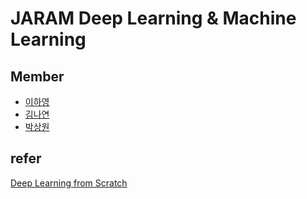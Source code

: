 # JARAM Deep Learning & Machine Learning

## Member
* [이하영](https://github.com/hy-kiera)
* [김나연](https://github.com/na2na8)
* [박상원](https://github.com/ArcheSeraph)

## refer
[Deep Learning from Scratch](https://github.com/WegraLee/deep-learning-from-scratch)
